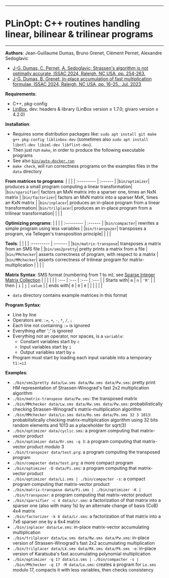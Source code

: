 --------------------------------------------------------------------------------
# PLinOpt: C++ routines handling linear, bilinear & trilinear programs
--------------------------------------------------------------------------------

**Authors**:  Jean-Guillaume Dumas, Bruno Grenet, Clément Pernet, Alexandre Sedoglavic
- [ J-G. Dumas, C. Pernet, A. Sedoglavic; Strassen's algorithm is not optimally accurate, ISSAC 2024, Raleigh, NC USA, pp. 254-263.](https://hal.science/hal-04441653)
- [ J-G. Dumas, B. Grenet; In-place accumulation of fast multiplication formulae, ISSAC 2024, Raleigh, NC USA, pp. 16-25., Jul. 2023](https://hal.science/hal-04167499)



**Requirements**:
- C++, pkg-config
- [LinBox](https://linalg.org/), dev: headers & library (LinBox version ≥ 1.7.0; givaro version ≥ 4.2.0)




**Installation**:
- Requires some distribution packages like:
           `sudo apt install git make g++ pkg-config liblinbox-dev`
           (sometimes also `sudo apt install libntl-dev libiml-dev libflint-dev`).
- Then just run `make`, in order to produce the following executable programs
- See also [`bin/auto-docker.run`](https://github.com/jgdumas/plinopt/blob/main/bin/auto-docker.run)
- `make check`, will run correctness programs on the examples files in the `data` directory


**From matrices to programs**:
|  |  |
| :--------- | :------ |
|`bin/optimizer`| produces a small program computing a linear transformation|
|`bin/sparsifier`| factors an MxN matrix into a sparser one, times an NxN matrix |
|`bin/factorizer`| factors an MxN matrix into a sparser MxK, times an KxN matrix |
|`bin/inplacer`| produces an in-place program from a linear transformation|
|`bin/trilplacer`| produces an in-place program from a trilinear transformation|
|  |  |



**Optimizing programs**:
|  |  |
| :--------- | :------ |
|`bin/compacter`| rewrites a simple program using less variables |
|`bin/transpozer`| transposes a program, via Tellegen's transposition principle|
|  |  |



**Tools**:
|  |  |
| :--------- | :------ |
|`bin/matrix-transpose`| transposes a matrix from an SMS file |
|`bin/sms2pretty`| pretty prints a matrix from a file |
|`bin/PMchecker`| asserts correctness of program, with respect to a matrix |
|`bin/MMchecker`| asserts correctness of trilinear program for matrix-multiplication |
|  |  |



**Matrix Syntax**: SMS format (numbering from 1 to m), see [Sparse Integer Matrix Collection](https://hpac.imag.fr)
|  |  |  |  |
| :--- | :--- | :--- | :--- |
| Starts with| `m` | `n` | `'R'` |
| then | `i` | `j` | `value` |
| ends with| `0` | `0` | `0` |
|  |  |  |  |
- `data` directory contains example matrices in this format




**Program Syntax**:
- Line by line
- Operators are: `:=`, `+`, `-`, `*`, `/`, `;`
- Each line not containing `:=` is ignored
- Everything after ';' is ignored
- Everything not an operator, nor spaces, is a `variable`:
	- Constant variables start by `c`
	- Input variables start by `i`
	- Output variables start by `o`
- Program must start by loading each input variable into a temporary `t1:=i1`


**Examples**:
- `./bin/sms2pretty data/Lw.sms data/Rw.sms data/Pw.sms`: pretty print HM representation of Strassen-Winograd's fast 2x2 multiplication algorithm
- `./bin/matrix-transpose data/Pw.sms`: the transposed matrix
- `./bin/MMchecker data/Lw.sms data/Rw.sms data/Pw.sms`: probabilistically checking Strassen-Winograd's matrix-multiplication algorithm
- `./bin/MMchecker data/Lo.sms data/Ro.sms data/Po.sms 32 3 1013`: probabilistically checking matrix-multiplication algorithm using 32 bits random elements and 1013 as a placeholder for sqrt(3)
- `./bin/optimizer data/cyclic.sms`: a program computing that matrix-vector product
- `./bin/optimizer data/Rr.sms -q 3`: a program computing that matrix-vector product modulo 3
- `./bin/transpozer data/test.prg`: a program computing the transposed program
- `./bin/compacter data/test.prg`: a more compact program
- `./bin/optimizer -D data/Pi.sms`: a program computing that matrix-vector product
- `./bin/optimizer data/Li.sms | ./bin/compacter -s`: a compact program computing that matrix-vector product
- `./bin/matrix-transpose data/Pi.sms | ./bin/optimizer -K | ./bin/transpozer`: a program computing that matrix-vector product
- `./bin/sparsifier -c 4 data/Lr.sms`: a factorization of that matrix into a sparser one (also with many 1s) by an alternate change of basis (CoB) 4x4 matrix
- `./bin/factorizer -k 6 data/Lr.sms`: a factorization of that matrix into a 7x6 sparser one by a 6x4 matrix
- `./bin/inplacer data/Lw.sms`: in-place matrix-vector accumulating multiplication
- `./bin/trilplacer data/Lw.sms data/Rw.sms data/Pw.sms`: in-place version of Strassen-Winograd's fast 2x2 accumulating multiplication
- `./bin/trilplacer data/Lk.sms data/Rk.sms data/Pk.sms -e`: in-place version of Karatsuba's fast accumulating polynomial multiplication
- `./bin/optimizer -q 17 data/Lo.sms | ./bin/compacter -s | ./bin/PMchecker -q 17 -M data/Lo.sms`: creates a program for `Lo.sms` modulo 17, compacts it with less variables, then checks consistency
